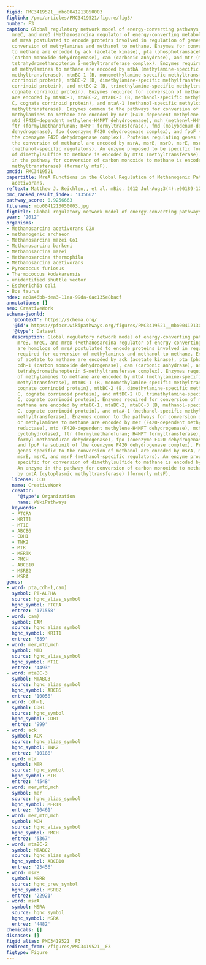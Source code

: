 ```yaml
---
figid: PMC3419521__mbo0041213050003
figlink: /pmc/articles/PMC3419521/figure/fig3/
number: F3
caption: Global regulatory network model of energy-converting pathways. Genes mreB,
  mreC, and mreD (Methanosarcina regulator of energy-converting metabolism) are homologs
  of mreA postulated to encode proteins involved in regulation of genes required for
  conversion of methylamines and methanol to methane. Enzymes for conversion of acetate
  to methane are encoded by ack (acetate kinase), pta (phosphotransacetylase), cdh-1
  (carbon monoxide dehydrogenase), cam (carbonic anhydrase), and mtr (membrane-bound
  tetrahydromethanopterin S-methyltransferase complex). Enzymes required for conversion
  of methylamines to methane are encoded by mtbA (methylamine-specific methylcobamide:CoM
  methyltransferase), mtmBC-1 (B, monomethylamine-specific methyltransferase; C, cognate
  corrinoid protein), mtbBC-2 (B, dimethylamine-specific methyltransferase; C, cognate
  corrinoid protein), and mttBC-2 (B, trimethylamine-specific methyltransferase; C,
  cognate corrinoid protein). Enzymes required for conversion of methanol to methane
  are encoded by mtaBC-1, mtaBC-2, mtaBC-3 (B, methanol-specific methyltransferase;
  C, cognate corrinoid protein), and mtaA-1 (methanol-specific methylcobamide:CoM
  methyltransferase). Enzymes common to the pathways for conversion of methanol or
  methylamines to methane are encoded by mer (F420-dependent methylene-H4MPT reductase),
  mtd (F420-dependent methylene-H4MPT dehydrogenase), mch (methenyl-H4MPT cyclohydrolase),
  ftr (formylmethanofuran; H4MPT formyltransferase), fmd (molybdenum-dependent formyl-methanofuran
  dehydrogenase), fpo (coenzyme F420 dehydrogenase complex), and fpoF (a subunit of
  the coenzyme F420 dehydrogenase complex). Proteins regulating genes specific to
  the conversion of methanol are encoded by msrA, msrB, msrD, msrE, msrC, and msrF
  (methanol-specific regulators). An enzyme proposed to be specific for conversion
  of dimethylsulfide to methane is encoded by mtsD (methyltransferase). An enzyme
  in the pathway for conversion of carbon monoxide to methane is encoded by cmtA (cytoplasmic
  methyltransferase) (formerly mtsF).
pmcid: PMC3419521
papertitle: MreA Functions in the Global Regulation of Methanogenic Pathways in Methanosarcina
  acetivorans.
reftext: Matthew J. Reichlen,, et al. mBio. 2012 Jul-Aug;3(4):e00189-12.
pmc_ranked_result_index: '135662'
pathway_score: 0.9256663
filename: mbo0041213050003.jpg
figtitle: Global regulatory network model of energy-converting pathways
year: '2012'
organisms:
- Methanosarcina acetivorans C2A
- methanogenic archaeon
- Methanosarcina mazei Go1
- Methanosarcina barkeri
- Methanosarcina mazei
- Methanosarcina thermophila
- Methanosarcina acetivorans
- Pyrococcus furiosus
- Thermococcus kodakarensis
- unidentified shuttle vector
- Escherichia coli
- Bos taurus
ndex: ac8a46bb-dea3-11ea-99da-0ac135e8bacf
annotations: []
seo: CreativeWork
schema-jsonld:
  '@context': https://schema.org/
  '@id': https://pfocr.wikipathways.org/figures/PMC3419521__mbo0041213050003.html
  '@type': Dataset
  description: Global regulatory network model of energy-converting pathways. Genes
    mreB, mreC, and mreD (Methanosarcina regulator of energy-converting metabolism)
    are homologs of mreA postulated to encode proteins involved in regulation of genes
    required for conversion of methylamines and methanol to methane. Enzymes for conversion
    of acetate to methane are encoded by ack (acetate kinase), pta (phosphotransacetylase),
    cdh-1 (carbon monoxide dehydrogenase), cam (carbonic anhydrase), and mtr (membrane-bound
    tetrahydromethanopterin S-methyltransferase complex). Enzymes required for conversion
    of methylamines to methane are encoded by mtbA (methylamine-specific methylcobamide:CoM
    methyltransferase), mtmBC-1 (B, monomethylamine-specific methyltransferase; C,
    cognate corrinoid protein), mtbBC-2 (B, dimethylamine-specific methyltransferase;
    C, cognate corrinoid protein), and mttBC-2 (B, trimethylamine-specific methyltransferase;
    C, cognate corrinoid protein). Enzymes required for conversion of methanol to
    methane are encoded by mtaBC-1, mtaBC-2, mtaBC-3 (B, methanol-specific methyltransferase;
    C, cognate corrinoid protein), and mtaA-1 (methanol-specific methylcobamide:CoM
    methyltransferase). Enzymes common to the pathways for conversion of methanol
    or methylamines to methane are encoded by mer (F420-dependent methylene-H4MPT
    reductase), mtd (F420-dependent methylene-H4MPT dehydrogenase), mch (methenyl-H4MPT
    cyclohydrolase), ftr (formylmethanofuran; H4MPT formyltransferase), fmd (molybdenum-dependent
    formyl-methanofuran dehydrogenase), fpo (coenzyme F420 dehydrogenase complex),
    and fpoF (a subunit of the coenzyme F420 dehydrogenase complex). Proteins regulating
    genes specific to the conversion of methanol are encoded by msrA, msrB, msrD,
    msrE, msrC, and msrF (methanol-specific regulators). An enzyme proposed to be
    specific for conversion of dimethylsulfide to methane is encoded by mtsD (methyltransferase).
    An enzyme in the pathway for conversion of carbon monoxide to methane is encoded
    by cmtA (cytoplasmic methyltransferase) (formerly mtsF).
  license: CC0
  name: CreativeWork
  creator:
    '@type': Organization
    name: WikiPathways
  keywords:
  - PTCRA
  - KRIT1
  - MT1E
  - ABCB6
  - CDH1
  - TNK2
  - MTR
  - MERTK
  - PMCH
  - ABCB10
  - MSRB2
  - MSRA
genes:
- word: pta,cdh-1,cam)
  symbol: PT-ALPHA
  source: hgnc_alias_symbol
  hgnc_symbol: PTCRA
  entrez: '171558'
- word: cam)
  symbol: CAM
  source: hgnc_alias_symbol
  hgnc_symbol: KRIT1
  entrez: '889'
- word: mer,mtd,mch
  symbol: MTD
  source: hgnc_alias_symbol
  hgnc_symbol: MT1E
  entrez: '4493'
- word: mtaBC-3
  symbol: MTABC3
  source: hgnc_alias_symbol
  hgnc_symbol: ABCB6
  entrez: '10058'
- word: cdh-1,
  symbol: CDH1
  source: hgnc_symbol
  hgnc_symbol: CDH1
  entrez: '999'
- word: ack
  symbol: ACK
  source: hgnc_alias_symbol
  hgnc_symbol: TNK2
  entrez: '10188'
- word: mtr
  symbol: MTR
  source: hgnc_symbol
  hgnc_symbol: MTR
  entrez: '4548'
- word: mer,mtd,mch
  symbol: mer
  source: hgnc_alias_symbol
  hgnc_symbol: MERTK
  entrez: '10461'
- word: mer,mtd,mch
  symbol: MCH
  source: hgnc_alias_symbol
  hgnc_symbol: PMCH
  entrez: '5367'
- word: mtaBC-2
  symbol: MTABC2
  source: hgnc_alias_symbol
  hgnc_symbol: ABCB10
  entrez: '23456'
- word: msrB
  symbol: MSRB
  source: hgnc_prev_symbol
  hgnc_symbol: MSRB2
  entrez: '22921'
- word: msrA
  symbol: MSRA
  source: hgnc_symbol
  hgnc_symbol: MSRA
  entrez: '4482'
chemicals: []
diseases: []
figid_alias: PMC3419521__F3
redirect_from: /figures/PMC3419521__F3
figtype: Figure
---
```

